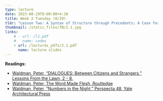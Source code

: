 ```yaml
---
type: lecture
date: 2023-08-29T8:00:00+4:30
title: Week 2 Tuesday (8/29)
tldr: "Lesson Two: A Syntax of Structure through Precedents; A Case for the Primacy of Gravity"
thumbnail: /static_files/TN/2.1.jpg
links: 
    # - url: /l1.pdf
    #   name: codes
    - url: /lectures_pdfs/2.1.pdf
      name: lecture slides
---
```

**Readings:**
- [Waldman, Peter, “DIALOGUES: Between Citizens and Strangers,” Lessons From the Lawn, 2 - 8.](/readings_pdfs/week2/TH/r1.pdf)
- [Waldman, Peter, The Word Made Flesh, Routledge](/readings_pdfs/week2/TH/r2.pdf)
- [Waldman, Peter, “Numbers in the Night,” Perspecta 48, Yale Architectural Press](/readings_pdfs/week2/TH/r3.pdf)


